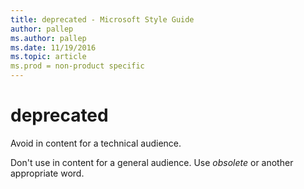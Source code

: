 ```yaml
---
title: deprecated - Microsoft Style Guide
author: pallep
ms.author: pallep
ms.date: 11/19/2016
ms.topic: article
ms.prod = non-product specific
---
```


# deprecated

Avoid in content for a technical audience. 

Don't use in content for a general audience. Use *obsolete* or another appropriate word.
